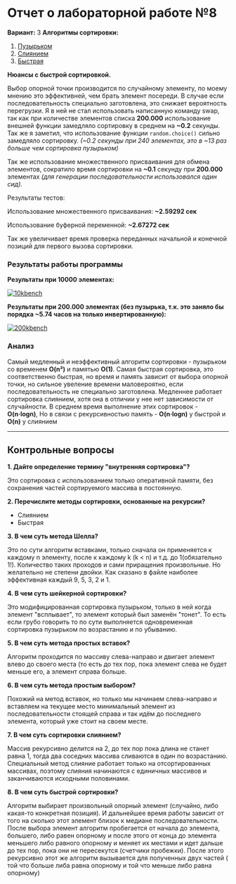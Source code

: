 # Отчет о лабораторной работе №8

**Вариант:** 3
**Алгоритмы сортировки:**
1. [Пузырьком](https://github.com/SumJest/susu/blob/master/lab8/sorts.py#L43 "Пузырьком")
2. [Слиянием](https://github.com/SumJest/susu/blob/master/lab8/sorts.py#L57 "Слиянием")
3. [Быстрая](https://github.com/SumJest/susu/blob/master/lab8/sorts.py#L70 "Быстрая")

**Нюансы с быстрой сортировкой.** 

Выбор опорной точки производится по случайному элементу, по моему мнению это эффективней, чем брать элемент посереди. В случае если последовательность специально заготовлена, это снижает вероятность перегрузки.
Я в ней не стал использовать написанную команду swap, так как при количестве
элементов списка **200.000** использование внешней функции замедляло сортировку в среднем на **~0.2** секунды.
Так же я заметил, что использование функции `random.choice()` сильно замедляло сортировку.
*(~0.2 секунды при 240 элементах, это в ~13 раз больше чем сортировка пузырьком)*

Так же использование множественного присваивания для обмена элементов, сократило время сортировки на **~0.1** секунду
при **200.000** элементах *(для генерации последовательности использовался один сид).*

Результаты тестов:

Использование множественного присваивания: **~2.59292 сек**


Использование буферной переменной: **~2.67272 сек**


Так же увеличивает время проверка переданных начальной и конечной позиций для первого вызова сортировки.

### Результаты работы программы

**Результаты при 10000 элементах:**

[![10kbench](https://i.imgur.com/m0CcVX0.png "10kbench")](https://imgur.com/a/3ez4L2q "10kbench")

**Результаты при 200.000 элементах (без пузырька, т.к. это заняло бы порядка ~5.74 часов на только инвертированную):**

[![200kbench](https://i.imgur.com/CFtWaOJ.png "200kbench")](https://imgur.com/a/3ez4L2q "200kbench")

### Анализ
Самый медленный и неэффективный алгоритм сортировки - пузырьком со
временем **O(n&sup2;)** и памятью **O(1)**.
Самая быстрая сортировка, это соответственно быстрая, но время и память зависит от выбора опорной точки, но сильное увеление времени маловероятно, если последовательность не специально заготовлена.
Медленнее работает сортировка слиянием, хотя она в отличии у нее нет зависимости от случайности.
В среднем время выполнение этих сортировок - **O(n&middot;logn)**,
Но в связи с рекурсивностью память - **O(n&middot;logn)** у быстрой и **O(n)** у слиянием

------------


## Контрольные вопросы

**1. Дайте определение термину "внутренняя сортировка"?**

Это сортировка с использованием только оперативной памяти, без сохранения частей сортируемого массива в постоянную.

**2. Перечислите методы сортировки, основанные на рекурсии?**

- Слиянием
- Быстрая


**3. В чем суть метода Шелла?**

Это по сути алгоритм вставками, только сначала он применяется к каждому n элементу, после к каждому k (k < n) и т.д. до 1(обязательно 1!). Количество таких проходов и сами приращения произвольные. Но желательно не степени двойки. Как сказано в файле наиболее эффективная каждый 9, 5, 3, 2 и 1. 


**4. В чем суть шейкерной сортировки?**

Это модифицированная сортировка пузырьком, только в ней когда элемент "всплывает", то элемент который был заменён "тонет".  То есть если грубо говорить то по сути выполняется одновременная сортировка пузырьком по возрастанию и по убыванию.

**5. В чем суть метода простых вставок?**

Алгоритм проходится по массиву слева-направо и двигает элемент влево до своего места (то есть до тех пор, пока элемент слева не будет меньше его, а элемент справа больше.

**6. В чем суть метода простым выбором?**

Похожий на метод вставок, но только мы начинаем слева-направо и вставляем на текущее место минимальный элемент из последовательности стоящей справа и так идём до последнего элемента, который уже стоит на своем месте.

**7. В чем суть сортировки слиянием?**

Массив рекурсивно делится на 2, до тех пор пока длина не станет равна 1, тогда два соседних массива сливаются в один по возрастанию. Специальный метод слияние работает только на отсортированных массивах, поэтому слияния начинаются с единичных массивов и заканчиваются исходными половинами.

**8. В чем суть быстрой сортировки?**

Алгоритм выбирает произвольный опорный элемент (случайно, либо какая-то конкретная позиция). И дальнейшее время работы зависит от того на сколько этот элемент близок к медиане последовательности. После выбора элемент алгоритм пробегается от начала до элемента, большего, либо равен опорному и после этого от конца до элемента меньшего либо равного опорному и меняет их местами и идет дальше до тех пор, пока они не пересекутся (счетчики пробежки).  После этого рекурсивно этот же алгоритм вызывается для полученных двух частей ( той что больше либа равна опорному и той что меньше либо равна опорному)

